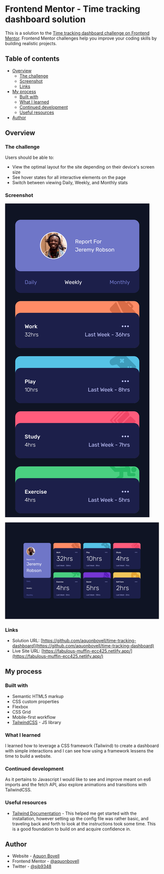 # Frontend Mentor - Time tracking dashboard solution

This is a solution to the [Time tracking dashboard challenge on Frontend Mentor](https://www.frontendmentor.io/challenges/time-tracking-dashboard-UIQ7167Jw). Frontend Mentor challenges help you improve your coding skills by building realistic projects. 

## Table of contents

- [Overview](#overview)
  - [The challenge](#the-challenge)
  - [Screenshot](#screenshot)
  - [Links](#links)
- [My process](#my-process)
  - [Built with](#built-with)
  - [What I learned](#what-i-learned)
  - [Continued development](#continued-development)
  - [Useful resources](#useful-resources)
- [Author](#author)

## Overview

### The challenge

Users should be able to:

- View the optimal layout for the site depending on their device's screen size
- See hover states for all interactive elements on the page
- Switch between viewing Daily, Weekly, and Monthly stats

### Screenshot

![mobile screenshot](./images/mobile.png)

![desktop screenshot](./images/desktop.png)

### Links

- Solution URL: [https://github.com/aquonbovell/time-tracking-dashboard](https://github.com/aquonbovell/time-tracking-dashboard)
- Live Site URL: [https://fabulous-muffin-ecc425.netlify.app/](https://fabulous-muffin-ecc425.netlify.app/)

## My process

### Built with

- Semantic HTML5 markup
- CSS custom properties
- Flexbox
- CSS Grid
- Mobile-first workflow
- [TailwindCSS](https://tailwindcss.com/) - JS library

### What I learned

I learned how to leverage a CSS framework (Tailwind) to create a dashboard with simple interactions and I can see how using a framework lessens the time to build a website.

### Continued development

As it pertains to Javascript I would like to see and improve meant on es6 imports and the fetch API, also explore animations and transitions with TailwindCSS.

### Useful resources

- [Tailwind Documentation](https://tailwindcss.com/docs/installationm) - This helped me get started with the installation, however setting up the config file was rather basic, and traveling back and forth to look at the instructions took some time. This is a good foundation to build on and acquire confidence in.

## Author

- Website - [Aquon Bovell](https://github.com/aquonbovell)
- Frontend Mentor - [@aquonbovell](https://www.frontendmentor.io/profile/aquonbovell)
- Twitter - [@sjb9348](https://www.twitter.com/sjb9348)
